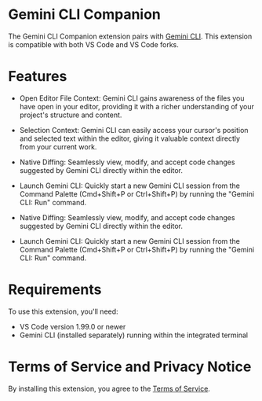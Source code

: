 # Gemini CLI Companion

The Gemini CLI Companion extension pairs with [Gemini CLI](https://github.com/google-gemini/gemini-cli). This extension is compatible with both VS Code and VS Code forks.

# Features

- Open Editor File Context: Gemini CLI gains awareness of the files you have open in your editor, providing it with a richer understanding of your project's structure and content.

- Selection Context: Gemini CLI can easily access your cursor's position and selected text within the editor, giving it valuable context directly from your current work.

- Native Diffing: Seamlessly view, modify, and accept code changes suggested by Gemini CLI directly within the editor.

- Launch Gemini CLI: Quickly start a new Gemini CLI session from the Command Palette (Cmd+Shift+P or Ctrl+Shift+P) by running the "Gemini CLI: Run" command.

- Native Diffing: Seamlessly view, modify, and accept code changes suggested by Gemini CLI directly within the editor.

- Launch Gemini CLI: Quickly start a new Gemini CLI session from the Command Palette (Cmd+Shift+P or Ctrl+Shift+P) by running the "Gemini CLI: Run" command.

# Requirements

To use this extension, you'll need:

- VS Code version 1.99.0 or newer
- Gemini CLI (installed separately) running within the integrated terminal

# Terms of Service and Privacy Notice

By installing this extension, you agree to the [Terms of Service](https://github.com/google-gemini/gemini-cli/blob/main/docs/tos-privacy.md).
